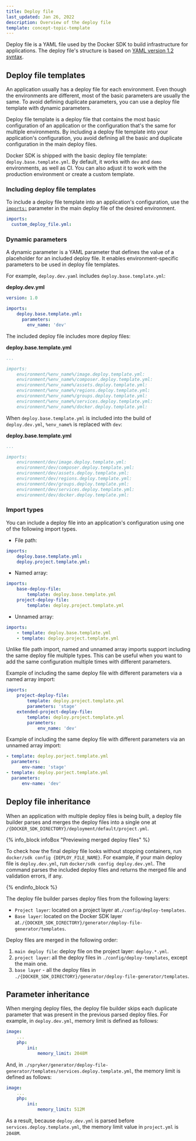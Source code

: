 ```yaml
---
title: Deploy file
last_updated: Jan 26, 2022
description: Overview of the deploy file
template: concept-topic-template
---
```


Deploy file is a YAML file used by the Docker SDK to build infrastructure for applications. The deploy file's structure is based on [YAML version 1.2 syntax](https://yaml.org/spec/1.2/spec.html).

## Deploy file templates

An application usually has a deploy file for each environment. Even though the environments are different, most of the basic parameters are usually the same. To avoid defining duplicate parameters, you can use a deploy file template with dynamic parameters.

Deploy file template is a deploy file that contains the most basic configuration of an application or the configuration that's the same for multiple environments. By including a deploy file template into your application's configuration, you avoid defining all the basic and duplicate configuration in the main deploy files.

Docker SDK is shipped with the basic deploy file template: `deploy.base.template.yml`. By default, it works with `dev` and `demo` environments, as well as CI. You can also adjust it to work with the production environment or create a custom template.

### Including deploy file templates

To include a deploy file template into an application's configuration, use the [`imports:`](/docs/scos/dev/the-docker-sdk/{{page.version}}/deploy-file/deploy-file-reference-1.0.html#imports) parameter in the main deploy file of the desired environment.

```yaml
imports:
  custom_deploy_file.yml:
```

### Dynamic parameters

A dynamic parameter is a YAML parameter that defines the value of a placeholder for an included deploy file. It enables environment-specific parameters to be used in deploy file templates.

For example, `deploy.dev.yaml` includes `deploy.base.template.yml`:

**deploy.dev.yml**
```yaml
version: 1.0

imports:
    deploy.base.template.yml:
      parameters:
        env_name: 'dev'
```

The included deploy file includes more deploy files:

**deploy.base.template.yml**
```yaml
...

imports:
    environment/%env_name%/image.deploy.template.yml:
    environment/%env_name%/composer.deploy.template.yml:
    environment/%env_name%/assets.deploy.template.yml:
    environment/%env_name%/regions.deploy.template.yml:
    environment/%env_name%/groups.deploy.template.yml:
    environment/%env_name%/services.deploy.template.yml:
    environment/%env_name%/docker.deploy.template.yml:
```

When `deploy.base.template.yml` is included into the build of `deploy.dev.yml`, `%env_name%` is replaced with `dev`:

**deploy.base.template.yml**
```yaml
...

imports:
    environment/dev/image.deploy.template.yml:
    environment/dev/composer.deploy.template.yml:
    environment/dev/assets.deploy.template.yml:
    environment/dev/regions.deploy.template.yml:
    environment/dev/groups.deploy.template.yml:
    environment/dev/services.deploy.template.yml:
    environment/dev/docker.deploy.template.yml:
```


### Import types

You can include a deploy file into an application's configuration using one of the following import types.

* File path:
```yaml
imports:
    deploy.base.template.yml:
    deploy.project.template.yml:
```      

* Named array:
```yaml
imports:
    base-deploy-file:
        template: deploy.base.template.yml
    project-deploy-file:
        template: deploy.project.template.yml
```

* Unnamed array:
```yaml
imports:
    - template: deploy.base.template.yml
    - template: deploy.project.template.yml
```

Unlike file path import, named and unnamed array imports support including the same deploy file multiple types. This can be useful when you want to add the same configuration multiple times with different parameters.

Example of including the same deploy file with different parameters via a named array import:

```yaml
imports:
    project-deploy-file:
        template: deploy.project.template.yml
        parameters: 'stage'
    extended-project-deploy-file:
        template: deploy.project.template.yml
        parameters:
            env_name: 'dev'
```

Example of including the same deploy file with different parameters via an unnamed array import:

```yaml
- template: deploy.porject.template.yml
  parameters:
      env-name: 'stage'
- template: deploy.porject.template.yml
  parameters:
      env-name: 'dev'
```



## Deploy file inheritance

When an application with multiple deploy files is being built, a deploy file builder parses and merges the deploy files into a single one at `/{DOCKER_SDK_DIRECTORY}/deployment/default/project.yml`.

{% info_block infoBox "Previewing merged deploy files" %}

To check how the final deploy file looks without stopping containers, run `docker/sdk config {DEPLOY_FILE_NAME}`. For example, if your main deploy file is `deploy.dev.yml`, run `docker/sdk config deploy.dev.yml`. The command parses the included deploy files and returns the merged file and validation errors, if any.

{% endinfo_block %}

The deploy file builder parses deploy files from the following layers:
* `Project layer`: located on a project layer at`./config/deploy-templates`.
* `Base layer`: located on the Docker SDK layer at`./{DOCKER_SDK_DIRECTORY}/generator/deploy-file-generator/templates`.


Deploy files are merged in the following order:

1. `main deploy file`: deploy file on the project layer: `deploy.*.yml`.
2. `project layer`: all the deploy files in `./config/deploy-templates`, except the main one.
3. `base layer` - all the deploy files in `./{DOCKER_SDK_DIRECTORY}/generator/deploy-file-generator/templates`.

## Parameter inheritance

When merging deploy files, the deploy file builder skips each duplicate parameter that was present in the previous parsed deploy files. For example, in `deploy.dev.yml`, memory limit is defined as follows:

```yaml
image:
    ...
    php:
        ini:
            memory_limit: 2048M
```
And, in `./spryker/generator/deploy-file-generator/templates/services.deploy.template.yml`, the memory limit is defined as follows:

```yaml
image:
    ...
    php:
        ini:
            memory_limit: 512M
```

As a result, because `deploy.dev.yml` is parsed before `services.deploy.template.yml`, the memory limit value in `project.yml` is `2048M`.
